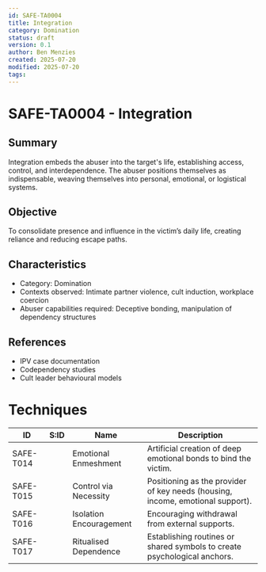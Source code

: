 ```yaml
---
id: SAFE-TA0004
title: Integration
category: Domination
status: draft
version: 0.1
author: Ben Menzies
created: 2025-07-20
modified: 2025-07-20
tags:
---
```


# SAFE-TA0004 - Integration

## Summary
Integration embeds the abuser into the target's life, establishing access, control, and interdependence. The abuser positions themselves as indispensable, weaving themselves into personal, emotional, or logistical systems.

## Objective
To consolidate presence and influence in the victim’s daily life, creating reliance and reducing escape paths.

## Characteristics
* Category: Domination
* Contexts observed: Intimate partner violence, cult induction, workplace coercion
* Abuser capabilities required: Deceptive bonding, manipulation of dependency structures

## References
* IPV case documentation
* Codependency studies
* Cult leader behavioural models

# Techniques

| ID        | S\:ID | Name                    | Description                                                                    |
| --------- | ----- | ----------------------- | ------------------------------------------------------------------------------ |
| SAFE-T014 |       | Emotional Enmeshment    | Artificial creation of deep emotional bonds to bind the victim.                |
| SAFE-T015 |       | Control via Necessity   | Positioning as the provider of key needs (housing, income, emotional support). |
| SAFE-T016 |       | Isolation Encouragement | Encouraging withdrawal from external supports.                                 |
| SAFE-T017 |       | Ritualised Dependence   | Establishing routines or shared symbols to create psychological anchors.       |
